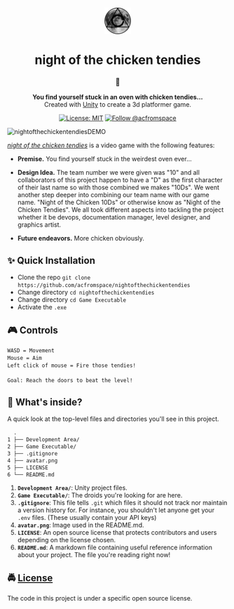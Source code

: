 <!-- HEADING -->

<p align="center">
  <img src="./avatar.png" width="60">
</p>
<h1 align="center">️night of the chicken tendies</h1>

<!-- DESCRIPTION -->

<h3 align="center">
  <span role="img" aria-label="Poultry Leg">🍗</span>
</h3>
<p align="center">
  <strong>You find yourself stuck in an oven with chicken tendies...</strong><br>
  Created with <a href="https://unity3d.com/" target="_blank">Unity</a> to create a 3d platformer game.
</p>

<!-- INFORMATION (Shields:IO) -->

<p align="center">
    <a href="https://github.com/acfromspace/nightofthechickentendies/blob/master/LICENSE">
        <img src="https://img.shields.io/github/license/mashape/apistatus.svg"
            alt="License: MIT"></a>
    <a href="https://twitter.com/intent/follow?screen_name=acfromspace">
        <img src="https://img.shields.io/twitter/follow/acfromspace.svg?style=social&logo=twitter"
            alt="Follow @acfromspace"></a>
</p>

<!-- FEATURES -->

![nightofthechickentendiesDEMO](https://user-images.githubusercontent.com/10361542/45667904-c15e9d00-bacf-11e8-8d1b-e7ff7ed05de8.gif)

[*night of the chicken tendies*](https://github.com/acfromspace/nightofthechickentendies) is a video game with the following features:

- **Premise.** You find yourself stuck in the weirdest oven ever...

- **Design Idea.** The team number we were given was "10" and all collaborators of this project happen to have a "D" as the first character of their last name so with those combined we makes "10Ds". We went another step deeper into combining our team name with our game name. "Night of the Chicken 10Ds" or otherwise know as "Night of the Chicken Tendies". We all took different aspects into tackling the project whether it be devops, documentation manager, level designer, and graphics artist.

- **Future endeavors.** More chicken obviously.

<!-- QUICK INSTALLATION -->

## <span role="img" aria-label="Sparkles">✨</span> Quick Installation

- Clone the repo `git clone https://github.com/acfromspace/nightofthechickentendies`
- Change directory `cd nightofthechickentendies`
- Change directory `cd Game Executable`
- Activate the `.exe`

<!-- IN-DEPTH GUIDE -->

## <span role="img" aria-label="Video Game">🎮</span> Controls

```txt
WASD = Movement
Mouse = Aim
Left click of mouse = Fire those tendies!

Goal: Reach the doors to beat the level!
```

<!-- WHAT'S INSIDE? -->

## <span role="img" aria-label="Thinking Face">🤔</span> What's inside?

A quick look at the top-level files and directories you'll see in this project.

```
  .
1 ├── Development Area/
2 ├── Game Executable/
3 ├── .gitignore
4 ├── avatar.png
5 ├── LICENSE   
6 └── README.md
```

1.  **`Development Area/`**: Unity project files.
2.  **`Game Executable/`**: The droids you're looking for are here.
3.  **`.gitignore`**: This file tells `.git` which files it should not track nor maintain a version history for. For instance, you shouldn't let anyone get your `.env` files. (These usually contain your API keys)
4.  **`avatar.png`**: Image used in the README.md.
5.  **`LICENSE`**: An open source license that protects contributors and users depending on the license chosen.
6.  **`README.md`**: A markdown file containing useful reference information about your project. The file you're reading right now!

<!-- LICENSE -->

## <span role="img" aria-label="Oncoming Police Car">🚔</span> [License](LICENSE)

The code in this project is under a specific open source license.
